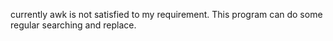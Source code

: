 currently awk is not satisfied to my requirement. This program can do some regular searching and replace.